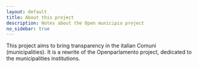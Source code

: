 ```yaml
---
layout: default
title: About this project
description: Notes about the Open municipio project
no_sidebar: true
---
```



This project aims to bring transparency in the italian Comuni (municipalities). It is a rewrite of the Openparlamento project, dedicated to the municipalities institutions.


    

    

